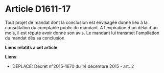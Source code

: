 # Article D1611-17

Tout projet de mandat dont la conclusion est envisagée donne lieu à la consultation du comptable public du mandant. A
l'expiration d'un délai d'un mois, il est réputé avoir donné son avis. Le mandant lui transmet l'ampliation du mandat dès sa
conclusion.

**Liens relatifs à cet article**

**Liens**:

  - DEPLACE: Décret n°2015-1670 du 14 décembre 2015 - art. 2
